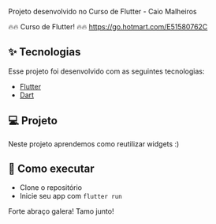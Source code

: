 
Projeto desenvolvido no Curso de Flutter - Caio Malheiros 

🔥🔥 Curso de Flutter! 🔥🔥
https://go.hotmart.com/E51580762C

## ✨ Tecnologias

Esse projeto foi desenvolvido com as seguintes tecnologias:

- [Flutter](https://flutter.dev/)
- [Dart](https://dart.dev/)

## 💻 Projeto

Neste projeto aprendemos como reutilizar widgets :)


## 🚀 Como executar

- Clone o repositório
- Inicie seu app com `flutter run`

Forte abraço galera!
Tamo junto!
